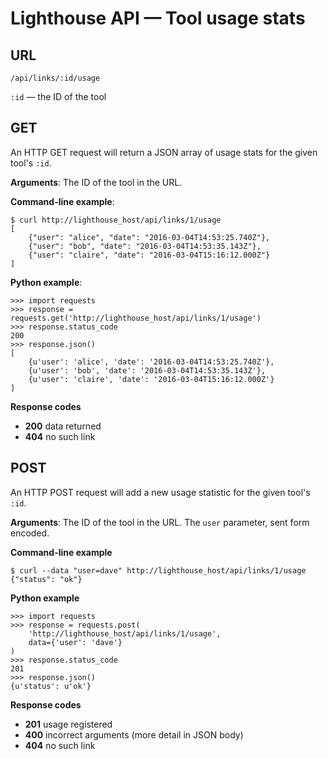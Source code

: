 # Lighthouse API — Tool usage stats

## URL

`/api/links/:id/usage`

`:id` — the ID of the tool

## GET

An HTTP GET request will return a JSON array of usage stats for the given 
tool's `:id`.

**Arguments**: The ID of the tool in the URL.

**Command-line example**:

    $ curl http://lighthouse_host/api/links/1/usage
    [
        {"user": "alice", "date": "2016-03-04T14:53:25.740Z"},
        {"user": "bob", "date": "2016-03-04T14:53:35.143Z"},
        {"user": "claire", "date": "2016-03-04T15:16:12.000Z"}
    ]

**Python example**:

    >>> import requests
    >>> response = requests.get('http://lighthouse_host/api/links/1/usage')
    >>> response.status_code
    200
    >>> response.json()
    [
        {u'user': 'alice', 'date': '2016-03-04T14:53:25.740Z'},
        {u'user': 'bob', 'date': '2016-03-04T14:53:35.143Z'},
        {u'user': 'claire', 'date': '2016-03-04T15:16:12.000Z'}
    ]

**Response codes**

* **200** data returned
* **404** no such link

## POST

An HTTP POST request will add a new usage statistic for the given 
tool's `:id`.

**Arguments**: The ID of the tool in the URL. The `user` parameter, sent
form encoded.

**Command-line example**

    $ curl --data "user=dave" http://lighthouse_host/api/links/1/usage
    {"status": "ok"}

**Python example**

    >>> import requests
    >>> response = requests.post(
        'http://lighthouse_host/api/links/1/usage',
        data={'user': 'dave'}
    )
    >>> response.status_code
    201
    >>> response.json()
    {u'status': u'ok'}

**Response codes**

* **201** usage registered
* **400** incorrect arguments (more detail in JSON body)
* **404** no such link
